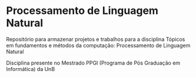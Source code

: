 # Processamento de Linguagem Natural

Repositório para armazenar projetos e trabalhos para a disciplina Tópicos em fundamentos e métodos da computação: Processamento de Linguagem Natural

Disciplina presente no Mestrado PPGI (Programa de Pós Graduação em Informática) da UnB
